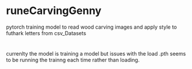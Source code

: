 # runeCarvingGenny
pytorch training model to read wood carving images and apply style to futhark letters from csv_Datasets
#
currenlty the model is training a model but issues with the load .pth
seems to be running the trainng each time rather than loading. 
